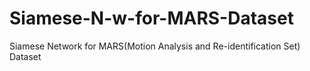 # Siamese-N-w-for-MARS-Dataset
Siamese Network for MARS(Motion Analysis and Re-identification Set) Dataset
